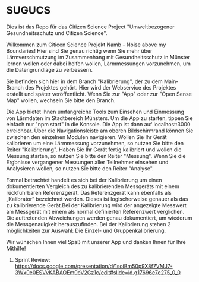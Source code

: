 # SUGUCS
Dies ist das Repo für das Citizen Science Project "Umweltbezogener Gesundheitsschutz und Citizen Science".

Wilkommen zum Citicen Science Projekt Namb - Noise above my Boundaries! Hier sind Sie genau richtig wenn Sie mehr über Lärmverschmutzung im Zusammenhang mit Gesundheitsschutz in Münster lernen wollen oder dabei helfen wollen, Lärmmessungen vorzunehmen, um die Datengrundlage zu verbessern.

Sie befinden sich hier in dem Branch "Kalibrierung", der zu dem Main-Branch des Projektes gehört. Hier wird der Webservice des Projektes erstellt und später veröffentlicht. Wenn Sie zur "App" oder zur "Open Sense Map" wollen, wechseln Sie bitte den Branch.

Die App bietet Ihnen umfangreiche Tools zum Einsehen und Einmessung von Lärmdaten im Stadtbereich Münsters. Um die App zu starten, tippen Sie einfach nur "npm start" in die Konsole. Die App ist dann auf localhost:3000 erreichbar. Über die Navigationsleiste am oberen Bildschirmrand können Sie zwischen den einzelnen Modulen navigieren. Wollen Sie Ihr Gerät kalibrieren um eine Lärmmessung vorzunehmen, so nutzen Sie bitte den Reiter "Kalibrierung". Haben Sie Ihr Gerät fertig kalibriert und wollen die Messung starten, so nutzen Sie bitte den Reiter "Messung". Wenn Sie die Ergbnisse vergangener Messungen aller Teilnehmer einsehen und Analysieren wollen, so nutzen Sie bitte den Reiter "Analyse".

Formal betrachtet handelt es sich bei der Kalibrierung um einen dokumentierten Vergleich des zu kalibrierenden Messgeräts mit einem rückführbaren Referenzgerät. Das Referenzgerät kann ebenfalls als „Kalibrator“ bezeichnet werden. Dieses ist logischerweise genauer als das zu kalibrierende Gerät.Bei der Kalibrierung wird der angezeigte Messwert am Messgerät mit einem als normal definierten Referenzwert verglichen. Die auftretenden Abweichungen werden genau dokumentiert, um wiederum die Messgenauigkeit herauszufinden. Bei der Kalibrierung stehen 2 möglichkeiten zur Auswahl: Die Einzel- und Gruppenkalibrierung. 

Wir wünschen Ihnen viel Spaß mit unserer App und danken Ihnen für Ihre Mithilfe!

1. Sprint Review: https://docs.google.com/presentation/d/1soiBm50p9X8f7VMJ7-3Wx0e0ESVvKABAOEm0eV2Gz1c/edit#slide=id.g17696e7e275_0_0
